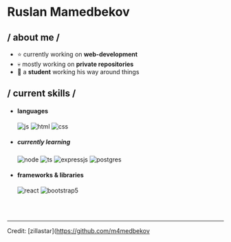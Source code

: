 <p align = center><h1>Ruslan Mamedbekov</h1></p>

<div>

<!-- <img align="right" width="400" alt="Shimarin" src="https://cdn-www.comingsoon.net/assets/uploads/2022/02/batman-rpatz-618x680.jpg"/> -->

<h2> / about me /</h2>
  
- ⭐ currently working on **web-development**
- 💀 mostly working on **private repositories**
- 👾 a **student** working his way around things
  
<h2> / current skills / </h2>
  
- <h4> languages </h4>
  <img src = "https://img.shields.io/badge/JavaScript-323330?style=for-the-badge&logo=javascript&logoColor=F7DF1E" alt = "js" />
  <img src = "https://img.shields.io/badge/HTML5-E34F26?style=for-the-badge&logo=html5&logoColor=white" alt = "html" />
  <img src = "https://img.shields.io/badge/CSS3-1572B6?style=for-the-badge&logo=css3&logoColor=white" alt = "css" />
<!--   <img src = "https://img.shields.io/badge/TypeScript-007ACC?style=for-the-badge&logo=typescript&logoColor=white" alt = "ts" /> -->
 
  - <h5> currently learning </h5>
    <img src = "https://img.shields.io/badge/node-%23239120.svg?style=for-the-badge&logo=node&logoColor=white" alt = "node" />
    <img src = "https://img.shields.io/badge/TypeScript-007ACC?style=for-the-badge&logo=typescript&logoColor=white" alt = "ts" />
    <img src = "https://img.shields.io/badge/express.js-%23404d59.svg?style=for-the-badge&logo=express&logoColor=%2361DAFB" alt = "expressjs" />
    <img src = "https://img.shields.io/badge/postgres-%23404d59.svg?style=for-the-badge&logo=postgres&logoColor=%2361DAFB" alt = "postgres" />
  
- <h4> frameworks & libraries </h4>
  <img src = "https://img.shields.io/badge/react-%2320232a.svg?style=for-the-badge&logo=react&logoColor=%2361DAFB" alt = "react" />
  <img src = "https://img.shields.io/badge/bootstrap-%23563D7C.svg?style=for-the-badge&logo=bootstrap&logoColor=white" alt = "bootstrap5" />
  
  </br></br>
  
<div align="right">
  </div>
  </div>

------
Credit: [zillastar](https://github.com/m4medbekov
